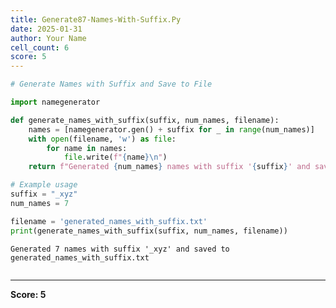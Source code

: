 ```yaml
---
title: Generate87-Names-With-Suffix.Py
date: 2025-01-31
author: Your Name
cell_count: 6
score: 5
---
```


```python
# Generate Names with Suffix and Save to File
```


```python
import namegenerator
```


```python
def generate_names_with_suffix(suffix, num_names, filename):
    names = [namegenerator.gen() + suffix for _ in range(num_names)]
    with open(filename, 'w') as file:
        for name in names:
            file.write(f"{name}\n")
    return f"Generated {num_names} names with suffix '{suffix}' and saved to {filename}"

```


```python
# Example usage
suffix = "_xyz"
num_names = 7
```


```python
filename = 'generated_names_with_suffix.txt'
print(generate_names_with_suffix(suffix, num_names, filename))
```

    Generated 7 names with suffix '_xyz' and saved to generated_names_with_suffix.txt



```python

```


---
**Score: 5**
